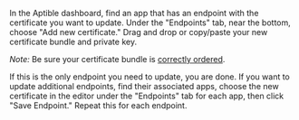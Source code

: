 In the Aptible dashboard, find an app that has an endpoint with the certificate you want to update. Under the "Endpoints" tab, near the bottom, choose "Add new certificate." Drag and drop or copy/paste your new certificate bundle and private key.

*Note:* Be sure your certificate bundle is [correctly ordered](https://support.aptible.com/topics/paas/how-to-order-certs/).

If this is the only endpoint you need to update, you are done. If you want to update additional endpoints, find their associated apps, choose the new certificate in the editor under the "Endpoints" tab for each app, then click "Save Endpoint." Repeat this for each endpoint.
